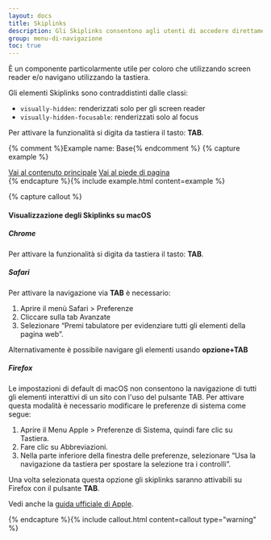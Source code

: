 ```yaml
---
layout: docs
title: Skiplinks
description: Gli Skiplinks consentono agli utenti di accedere direttamente al contenuto principale della pagina saltando l'header e il menu di navigazione.
group: menu-di-navigazione
toc: true
---
```


È un componente particolarmente utile per coloro che utilizzando screen reader e/o navigano utilizzando la tastiera.

Gli elementi Skiplinks sono contraddistinti dalle classi:

- `visually-hidden`: renderizzati solo per gli screen reader
- `visually-hidden-focusable`: renderizzati solo al focus

Per attivare la funzionalità si digita da tastiera il tasto: **TAB**.

{% comment %}Example name: Base{% endcomment %}
{% capture example %}
<div class="skiplinks">
  <a class="visually-hidden-focusable" href="#">Vai al contenuto principale</a>
  <a class="visually-hidden-focusable" href="#">Vai al piede di pagina</a>
</div>
{% endcapture %}{% include example.html content=example %}
    
{% capture callout %}
#### Visualizzazione degli Skiplinks su macOS

##### Chrome

Per attivare la funzionalità si digita da tastiera il tasto: **TAB**.

##### Safari

Per attivare la navigazione via **TAB** è necessario:

1. Aprire il menù Safari > Preferenze
2. Cliccare sulla tab Avanzate
3. Selezionare “Premi tabulatore per evidenziare tutti gli elementi della pagina web”.

Alternativamente è possibile navigare gli elementi usando **opzione+TAB**

##### Firefox

Le impostazioni di default di macOS non consentono la navigazione di tutti gli elementi interattivi di un sito con l'uso del pulsante TAB.
Per attivare questa modalità è necessario modificare le preferenze di sistema come segue:

1. Aprire il Menu Apple > Preferenze di Sistema, quindi fare clic su Tastiera.
2. Fare clic su Abbreviazioni.
3. Nella parte inferiore della finestra delle preferenze, selezionare “Usa la navigazione da tastiera per spostare la selezione tra i controlli”.

Una volta selezionata questa opzione gli skiplinks saranno attivabili su Firefox con il pulsante **TAB**.

Vedi anche la [guida ufficiale di Apple](https://support.apple.com/it-it/HT204434).

{% endcapture %}{% include callout.html content=callout type="warning" %}
